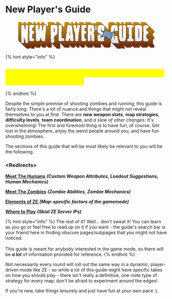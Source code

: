 # New Player's Guide

<figure><img src="../.gitbook/assets/New Player&#x27;s Guide.png" alt=""><figcaption></figcaption></figure>

{% hint style="info" %}
## <mark style="color:yellow;">This section is mainly for players unsure of what to do in Zombie Escape.</mark>
{% endhint %}

Despite the simple premise of shooting zombies and running, this guide is fairly long. There's a lot of nuance and things that might not reveal themselves to you at first. There are **new weapon stats**, **map strategies**, **difficulty levels**, **team coordination**, and _a slew of other changes_. It's overwhelming! The first and foremost thing is to have fun, of course. Get lost in the atmosphere, enjoy the weird people around you, and have fun shooting zombies.

The sections of this guide that will be most likely be relevant to you will be the following.&#x20;

### **\<Redirects>**

[**Meet The Humans**](../human-zombie-guides-stats-here/meet-the-humans-outdated-+weapons/) _**(Custom Weapon Attributes, Loadout Suggestions, Human Mechanics)**_

[**Meet The Zombies**](../human-zombie-guides-stats-here/meet-the-zombies/) _**(Zombie Abilities, Zombie Mechanics)**_

[**Elements of ZE** ](broken-reference)_**(Map-specific factors of the gamemode)**_

[**Where to Play**](where-to-play.md) _**(Skial ZE Server IPs)**_

{% hint style="info" %}
The rest of it? Well... don't sweat it! You can learn as you go or feel free to read up on it if you want - the guide's search bar is your friend here in finding obscure pages/subpages that you might not have noticed.\
\
This guide is meant for anybody interested in the game mode, so there will be _**a lot**_ of information provided for reference.&#x20;
{% endhint %}

Not necessarily every round will roll out the same way in a dynamic, player-driven mode like ZE - so while a lot of this guide might have specific takes on how you should play - there isn't really a definitive, one-note type of strategy for every map; don't be afraid to experiment around the edges!

If you're new, take things leisurely and just have fun at your own pace :).
